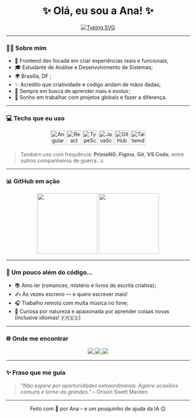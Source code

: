 <h1 align="center">✨ Olá, eu sou a Ana! ✨</h1>

 <p align="center">
 <a href="https://git.io/typing-svg"><img src="https://readme-typing-svg.demolab.com?font=Fira+Code&duration=3000&pause=1000&color=0003F7&vCenter=true&width=435&lines=Frontend+Developer+%F0%9F%92%BB" alt="Typing SVG" /></a>
</p>



---

### 👩‍💻 Sobre mim

- 🎯 Frontend dev focada em criar experiências reais e funcionais;
- 🎓 Estudante de Análise e Desenvolvimento de Sistemas;
- 🌍 Brasília, DF ;
- ✨ Acredito que criatividade e código andam de mãos dadas;
- 🔭 Sempre em busca de aprender mais e evoluir;
- 🚀 Sonho em trabalhar com projetos globais e fazer a diferença.

---

### 💻 Techs que eu uso 

<p align="center">
  <img src="https://cdn.jsdelivr.net/gh/devicons/devicon/icons/angularjs/angularjs-original.svg" height="40" alt="Angular"/>
  <img src="https://cdn.jsdelivr.net/gh/devicons/devicon/icons/react/react-original.svg" height="40" alt="React"/>
  <img src="https://cdn.jsdelivr.net/gh/devicons/devicon/icons/typescript/typescript-original.svg" height="40" alt="TypeScript"/>
  <img src="https://cdn.jsdelivr.net/gh/devicons/devicon/icons/javascript/javascript-original.svg" height="40" alt="JavaScript"/>
  <img src="https://cdn.jsdelivr.net/gh/devicons/devicon/icons/github/github-original.svg" height="40" alt="GitHub"/>
  <img src="https://www.vectorlogo.zone/logos/tailwindcss/tailwindcss-icon.svg" height="40" alt="Tailwind CSS"/>

</p>

> Também uso com frequência: **PrimeNG**, **Figma**, **Git**, **VS Code**, entre outros companheiros de guerra. ⚔️

---

### 📊 GitHub em ação

<div align="center">
  <img src="https://github-readme-stats.vercel.app/api?username=seu-usuario-aqui&show_icons=true&theme=tokyonight&hide_title=true" height="165"/>
  <img src="https://github-readme-stats.vercel.app/api/top-langs/?username=seu-usuario-aqui&layout=compact&theme=tokyonight" height="165"/>
</div>

---

### 🚀 Um pouco além do código...

- 📚 Amo ler (romances, mistério e livros de escrita criativa);
- ✍️ Às vezes escrevo — e quero escrever mais!
- 🎧 Trabalho remoto com muita música no fone;
- 🧠 Curiosa por natureza e apaixonada por aprender coisas novas (inclusive idiomas! 🇫🇷🇪🇸)

---

### 🌐 Onde me encontrar

<p align="center">
  <a href="mailto:analuizacandidavc@hmail.com">
    <img src="https://img.shields.io/badge/-Email-%23333?style=for-the-badge&logo=gmail&logoColor=white" />
  </a>
  <a href="https://www.linkedin.com/in/ana-luíza-candida-0829a6258/" target="_blank">
    <img src="https://img.shields.io/badge/-LinkedIn-blue?style=for-the-badge&logo=linkedin&logoColor=white" />
  </a>
  <a href="https://github.com/analuizacabdida" target="_blank">
    <img src="https://img.shields.io/badge/-GitHub-181717?style=for-the-badge&logo=github&logoColor=white" />
  </a>
</p>

---

### ✨ Frase que me guia

> *"Não espere por oportunidades extraordinárias. Agarre ocasiões comuns e torne-as grandes."* – Orison Swett Marden

---

<p align="center">
  Feito com 💖 por Ana – e um pouquinho de ajuda da IA 😉
</p>




